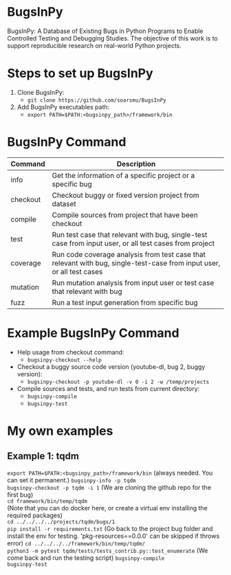 # BugsInPy
BugsInPy: A Database of Existing Bugs in Python Programs to Enable Controlled Testing and Debugging Studies.
The objective of this work is to support reproducible research on real-world Python projects. 

# Steps to set up BugsInPy
1. Clone BugsInPy:
    - `git clone https://github.com/soarsmu/BugsInPy`
2. Add BugsInPy executables path:
    - `export PATH=$PATH:<bugsinpy_path>/framework/bin`

# BugsInPy Command
Command | Description
--- | ---
info | Get the information of a specific project or a specific bug
checkout | Checkout buggy or fixed version project from dataset
compile | Compile sources from project that have been checkout
test | Run test case that relevant with bug, single-test case from input user, or all test cases from project
coverage | Run code coverage analysis from test case that relevant with bug, single-test-case from input user, or all test cases
mutation | Run mutation analysis from input user or test case that relevant with bug
fuzz | Run a test input generation from specific bug

# Example BugsInPy Command
- Help usage from checkout command:
    - `bugsinpy-checkout --help`
- Checkout a buggy source code version (youtube-dl, bug 2, buggy version):
    - `bugsinpy-checkout -p youtube-dl -v 0 -i 2 -w /temp/projects`
- Compile sources and tests, and run tests from current directory:
    - `bugsinpy-compile`
    - `bugsinpy-test`

# My own examples
## Example 1: tqdm
`export PATH=$PATH:<bugsinpy_path>/framework/bin` (always needed. You can set it permanent.)
`bugsinpy-info -p tqdm`\
`bugsinpy-checkout -p tqdm -i 1` (We are cloning the github repo for the first bug)  
`cd framework/bin/temp/tqdm`\
(Note that you can do docker here, or create a virtual env installing the required packages)\
`cd ../../../../projects/tqdm/bugs/1`\
`pip install -r requirements.txt` (Go back to the project bug folder and install the env for testing. 'pkg-resources==0.0.0' can be skipped if throws error)
`cd ../../../../framework/bin/temp/tqdm/`\
`python3 -m pytest tqdm/tests/tests_contrib.py::test_enumerate` (We come back and run the testing script)
`bugsinpy-compile`\
`bugsinpy-test`